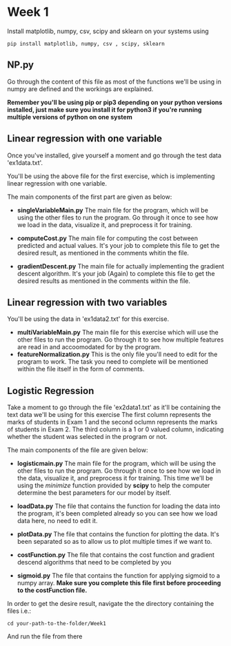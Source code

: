 # Week 1

Install matplotlib, numpy, csv, scipy and sklearn on your systems using 
```
pip install matplotlib, numpy, csv , scipy, sklearn
```

## NP.py

Go through the content of this file as most of the functions we'll be using in numpy are defined and the workings are explained.

**Remember you'll be using pip or pip3 depending on your python versions installed, just make sure you install it for python3 if you're running multiple versions of python on one system**

## Linear regression with one variable

Once you've installed, give yourself a moment and go through the test data 'ex1data.txt'.

You'll be using the above file for the first exercise, which is implementing linear regression with one variable.

The main components of the first part are given as below: 
* __singleVariableMain.py__
The main file for the program, which will be using the other files to run the program. Go through it once to see how we load in the data, visualize it, and preprocess it for training.

* __computeCost.py__
The main file for computing the cost between predicted and actual values. It's your job to complete this file to get the desired result, as mentioned in the comments whitin the file.

* __gradientDescent.py__
The main file for actually implementing the gradient descent algorithm. It's your job (Again) to complete this file to get the desired results as mentioned in the comments within the file.


## Linear regression with two variables

You'll be using the data in 'ex1data2.txt' for this exercise.
* __multiVariableMain.py__
The main file for this exercise which will use the other files to run the program. Go through it to see how multiple features are read in and accoomodated for by the program. 
* __featureNormalization.py__
This is the only file you'll need to edit for the program to work. The task you need to complete will be mentioned within the file itself in the form of comments.

## Logistic Regression

Take a moment to go through the file 'ex2data1.txt' as it'll be containing the text data we'll be using for this exercise
The first column represents the marks of students in Exam 1 and the second oclumn represents the marks of students in Exam 2. The third column is a 1 or 0 valued column, indicating whether the student was selected in the program or not.

The main components of  the file are given below:
* __logisticmain.py__
The main file for the program, which will be using the other files to run the program. Go through it once to see how we load in the data, visualize it, and preprocess it for training. This time we'll be using the _minimize_ function provided by **scipy** to help the computer determine the best parameters for our model by itself.

* __loadData.py__
The file that contains the function for loading the data into the program, it's been completed already so you can see how we load data here, no need to edit it.

* __plotData.py__
The file that contains the function for plotting the data. It's been separated so as to allow us to plot multiple times if we want to.

* __costFunction.py__
The file that contains the cost function and gradient descend algorithms that need to be completed by you

* __sigmoid.py__
The file that contains the function for applying sigmoid to a numpy array. **Make sure you complete this file first before proceeding to the costFunction file.**


In order to get the desire result, navigate the the directory containing the files i.e.:
```
cd your-path-to-the-folder/Week1
```
And run the file from there 
